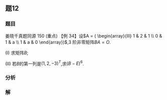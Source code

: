 ## 题12
### 题目
姜晓千真题同源 150 (重点) 
【例 34】设$A = ( \begin{array}{lll} 1 & 2 & 1 \\  0 & 1 & a \\  1 & a & 0 \end{array})$,3 阶非零矩阵$BA = O$.

(I) 求矩阵$B$;

(II) 若$B$的第一列是$(1,2,-3)^T$,求$(B - E)^6$.
### 分析

### 解